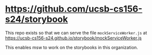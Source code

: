 # <https://github.com/ucsb-cs156-s24/storybook>

This repo exists so that we can serve the file `mockServiceWorker.js` 
at <https://ucsb-cs156-s24.github.io/storybook/mockServiceWorker.js>

This enables msw to work on the storybooks in this organization.
